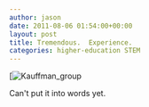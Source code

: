 ```yaml
---
author: jason
date: 2011-08-06 01:54:00+00:00
layout: post
title: Tremendous.  Experience.
categories: higher-education STEM
---
```


[![Kauffman_group](/assets/images/kauffman_group.jpg.scaled1000.jpg)

Can't put it into words yet.




